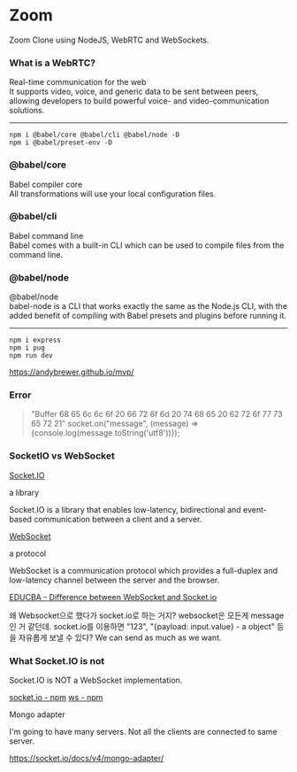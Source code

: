 # Zoom

Zoom Clone using NodeJS, WebRTC and WebSockets.

### What is a WebRTC?

Real-time communication for the web </br>
It supports video, voice, and generic data to be sent between peers, allowing developers to build powerful voice- and video-communication solutions.</br>

---

    npm i @babel/core @babel/cli @babel/node -D
    npm i @babel/preset-env -D

### @babel/core

Babel compiler core</br>
All transformations will use your local configuration files.

### @babel/cli

Babel command line</br>
Babel comes with a built-in CLI which can be used to compile files from the command line.

### @babel/node

@babel/node</br>
babel-node is a CLI that works exactly the same as the Node.js CLI, with the added benefit of compiling with Babel presets and plugins before running it.

---

    npm i express
    npm i pug
    npm run dev

https://andybrewer.github.io/mvp/

### Error

> "Buffer 68 65 6c 6c 6f 20 66 72 6f 6d 20 74 68 65 20 62 72 6f 77 73 65 72 21"
> socket.on("message", (message) => {console.log(message.toString('utf8'))});

### SocketIO vs WebSocket

[Socket.IO](https://socket.io/docs/v4/)

a library

Socket.IO is a library that enables low-latency, bidirectional and event-based communication between a client and a server.

[WebSocket](https://en.wikipedia.org/wiki/WebSocket)

a protocol

WebSocket is a communication protocol which provides a full-duplex and low-latency channel between the server and the browser.

[EDUCBA - Difference between WebSocket and Socket.io](https://www.educba.com/websocket-vs-socket-io/)

왜 Websocket으로 했다가 socket.io로 하는 거지?
websocket은 모든게 message인 거 같던데.
socket.io를 이용하면 "123", "{payload: input.value} - a object" 등을 자유롭게 보낼 수 있다? We can send as much as we want.

### What Socket.IO is not

Socket.IO is NOT a WebSocket implementation.

[socket.io - npm](https://www.npmjs.com/package/socket.io)
[ws - npm](https://www.npmjs.com/package//ws)

Mongo adapter

I'm going to have many servers.
Not all the clients are connected to same server.

https://socket.io/docs/v4/mongo-adapter/
